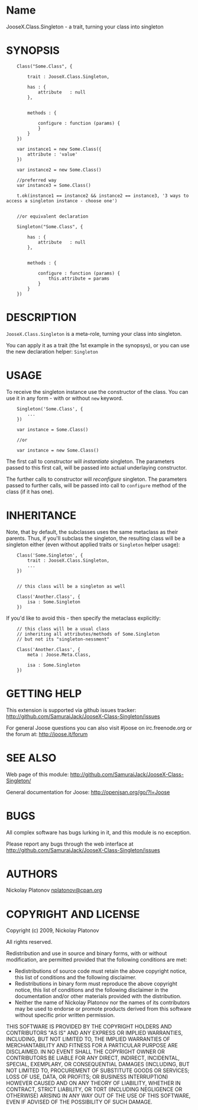 

Name
====


JooseX.Class.Singleton - a trait, turning your class into singleton


SYNOPSIS
========

        Class("Some.Class", {
        
            trait : JooseX.Class.Singleton,
            
            has : {
                attribute   : null
            },
            
            
            methods : {
            
                configure : function (params) {
                }
            }
        })
        
        var instance1 = new Some.Class({
            attribute : 'value'
        })
        
        var instance2 = new Some.Class()
        
        //preferred way
        var instance3 = Some.Class()
        
        t.ok(instance1 == instance2 && instance2 == instance3, '3 ways to access a singleton instance - choose one')
        
        
        //or equivalent declaration

        Singleton("Some.Class", {
        
            has : {
                attribute   : null
            },
            
            
            methods : {
            
                configure : function (params) {
                    this.attribute = params
                }
            }
        })


DESCRIPTION
===========

`JooseX.Class.Singleton` is a meta-role, turning your class into singleton.

You can apply it as a trait (the 1st example in the synopsys), or you can use the new declaration helper: `Singleton`


USAGE
=====

To receive the singleton instance use the constructor of the class. You can use it in any form - with or without `new` keyword.

        Singleton('Some.Class', {
            ...
        })
        
        var instance = Some.Class()
        
        //or

        var instance = new Some.Class()
        
        
The first call to constructor will *instantiate* singleton. The parameters passed to this first call, will be passed into actual underlaying constructor.

The further calls to constructor will *reconfigure* singleton. The parameters passed to further calls, will be passed into call to `configure` method
of the class (if it has one).


INHERITANCE
===========

Note, that by default, the subclasses uses the same metaclass as their parents. Thus, if you'll subclass the singleton, the resulting class will be 
a singleton either (even without applied traits or `Singleton` helper usage):

        Class('Some.Singleton', {
            trait : JooseX.Class.Singleton,
            ...
        })

        
        // this class will be a singleton as well
        
        Class('Another.Class', {
            isa : Some.Singleton
        })

If you'd like to avoid this - then specify the metaclass explicitly:

        // this class will be a usual class 
        // inheriting all attributes/methods of Some.Singleton
        // but not its "singleton-nessment"

        Class('Another.Class', {
            meta : Joose.Meta.Class,
            
            isa : Some.Singleton
        })


GETTING HELP
============

This extension is supported via github issues tracker: <http://github.com/SamuraiJack/JooseX-Class-Singleton/issues>

For general Joose questions you can also visit #joose on irc.freenode.org or the forum at: <http://joose.it/forum>
 


SEE ALSO
========

Web page of this module: <http://github.com/SamuraiJack/JooseX-Class-Singleton/>

General documentation for Joose: <http://openjsan.org/go/?l=Joose>


BUGS
====

All complex software has bugs lurking in it, and this module is no exception.

Please report any bugs through the web interface at <http://github.com/SamuraiJack/JooseX-Class-Singleton/issues>



AUTHORS
=======

Nickolay Platonov <nplatonov@cpan.org>



COPYRIGHT AND LICENSE
=====================

Copyright (c) 2009, Nickolay Platonov

All rights reserved.

Redistribution and use in source and binary forms, with or without modification, are permitted provided that the following conditions are met:

* Redistributions of source code must retain the above copyright notice, this list of conditions and the following disclaimer.
* Redistributions in binary form must reproduce the above copyright notice, this list of conditions and the following disclaimer in the documentation and/or other materials provided with the distribution.
* Neither the name of Nickolay Platonov nor the names of its contributors may be used to endorse or promote products derived from this software without specific prior written permission. 

THIS SOFTWARE IS PROVIDED BY THE COPYRIGHT HOLDERS AND CONTRIBUTORS "AS IS" AND ANY EXPRESS OR IMPLIED WARRANTIES, INCLUDING, BUT NOT LIMITED TO, THE IMPLIED WARRANTIES OF MERCHANTABILITY AND FITNESS FOR A PARTICULAR PURPOSE ARE DISCLAIMED. IN NO EVENT SHALL THE COPYRIGHT OWNER OR CONTRIBUTORS BE LIABLE FOR ANY DIRECT, INDIRECT, INCIDENTAL, SPECIAL, EXEMPLARY, OR CONSEQUENTIAL DAMAGES (INCLUDING, BUT NOT LIMITED TO, PROCUREMENT OF SUBSTITUTE GOODS OR SERVICES; LOSS OF USE, DATA, OR PROFITS; OR BUSINESS INTERRUPTION) HOWEVER CAUSED AND ON ANY THEORY OF LIABILITY, WHETHER IN CONTRACT, STRICT LIABILITY, OR TORT (INCLUDING NEGLIGENCE OR OTHERWISE) ARISING IN ANY WAY OUT OF THE USE OF THIS SOFTWARE, EVEN IF ADVISED OF THE POSSIBILITY OF SUCH DAMAGE. 


